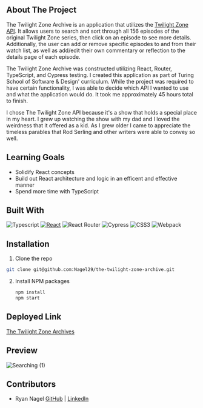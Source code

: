 ## About The Project

The Twilight Zone Archive is an application that utilizes the [Twilight Zone API](https://thetwilightzoneapi.netlify.app/). It allows users to search and sort through all 156 episodes of the original Twilight Zone series, then click on an episode to see more details. Additionally, the user can add or remove specific episodes to and from their watch list, as well as add/edit their own commentary or reflection to the details page of each episode.

The Twilight Zone Archive was constructed utilizing React, Router, TypeScript, and Cypress testing. I created this application as part of Turing School of Software & Design' curriculum. While the project was required to have certain functionality, I was able to decide which API I wanted to use and what the application would do. It took me approximately 45 hours total to finish.

I chose The Twilight Zone API because it's a show that holds a special place in my heart. I grew up watching the show with my dad and I loved the weirdness that it offered as a kid. As I grew older I came to appreciate the timeless parables that Rod Serling and other writers were able to convey so well.

## Learning Goals
- Solidify React concepts
- Build out React architecture and logic in an efficent and effective manner
- Spend more time with TypeScript

## Built With

![Typescript](https://img.shields.io/npm/types/typescript?color=%23000000&label=%20&logo=typescript&style=for-the-badge)
[![React][React.js]][React-url]
![React Router](https://img.shields.io/badge/React_Router-CA4245?style=for-the-badge&logo=react-router&logoColor=white)
![Cypress](https://img.shields.io/badge/-cypress-%23E5E5E5?style=for-the-badge&logo=cypress&logoColor=058a5e)
![CSS3](https://img.shields.io/badge/css3-%231572B6.svg?style=for-the-badge&logo=css3&logoColor=white)
![Webpack](https://img.shields.io/badge/webpack-%238DD6F9.svg?style=for-the-badge&logo=webpack&logoColor=black)

## Installation

1. Clone the repo
  ```sh
  git clone git@github.com:Nagel29/the-twilight-zone-archive.git
  ```
2. Install NPM packages
   ```sh
   npm install
   npm start
   ```

## Deployed Link

[The Twilight Zone Archives](the-twilight-zone-archive.vercel.app)

## Preview

![Searching (1)](src/images/preview.gif)

## Contributors
- Ryan Nagel [GitHub](https://github.com/Nagel29) | [LinkedIn](https://www.linkedin.com/in/ryan-nagel-000280173/)


<!-- MARKDOWN LINKS & IMAGES -->
[React.js]: https://img.shields.io/badge/React-20232A?style=for-the-badge&logo=react&logoColor=61DAFB
[React-url]: https://reactjs.org/

